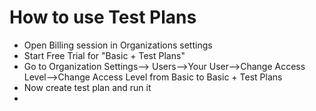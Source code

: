# How to use Test Plans
- Open Billing session in Organizations settings
- Start Free Trial for "Basic + Test Plans"
- Go to Organization Settings--> Users-->Your User-->Change Access Level-->Change Access Level from Basic to Basic + Test Plans
- Now create test plan and run it
- 
